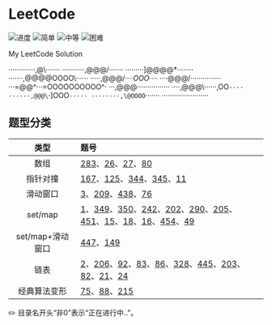 # LeetCode

![进度](https://img.shields.io/badge/进度-59/1092-337ab7.svg?logo=leetcode&style=flat)  ![简单](https://img.shields.io/badge/简单-25-5cb85c.svg?style=flat)  ![中等](https://img.shields.io/badge/中等-24-f0ad4e.svg?style=flat)  ![困难](https://img.shields.io/badge/困难-6-d9534f.svg?style=flat)

My LeetCode Solution

·············,@\·······
···········,@@@/·······
·········]@@@@*········
·······,@@@@OOOO\······
·····,@@@/····*OOO*····
····@@@/···············
···=@@^···=OOOOOOOOOO^·
···,@@@················
····,@@@\······,OO`····
······,@@@\`·]OOO`·····
········,\@OOOO`·······
·······················

## 题型分类

| 类型 | 题号 |
| :--: | :-- |
| 数组 | [283](./0283-Move_Zeroes)、[26](./0026-Remove_Duplicates_from_Sorted_Array)、[27](./0027-Remove_Element)、[80](./0080-Remove_Duplicates_from_Sorted_Array_II) |
| 指针对撞 | [167](./0167-Two_Sum_II_-_Input_array_is_sorted)、[125](./0125-Valid_Palindrome)、[344](./0344-Reverse_String)、[345](./0345-Reverse_Vowels_of_a_String)、[11](./0011-Container_With_Most_Water) |
| 滑动窗口 | [3](./0003-Longest_Substring_Without_Repeating_Characters)、[209](./0209-Minimum_Size_Subarray_Sum)、[438](./0438-Find_All_Anagrams_in_a_String)、[76](./0076-Minimum_Window_Substring) |
| set/map | [1](./0001-Two_Sum)、[349](./0349-Intersection_of_Two_Arrays)、[350](./0350-Intersection_of_Two_Arrays_II)、[242](./0242-Valid_Anagram)、[202](./0202-Happy_Number)、[290](./0290-Word_Pattern)、[205](./0205-Isomorphic_Strings)、[451](./0451-Sort_Characters_By_Frequency)、[15](./0015-3Sum)、[18](./0018-4Sum)、[16](./0016-3Sum_Closest)、[454](./0454-4Sum_II)、[49](./0049-Group_Anagrams) |
| set/map+滑动窗口 | [447](./0447-Number_of_Boomerangs)、[149](./0149-Max_Points_on_a_Line) |
| 链表 | [2](./0002-Add_Two_Numbers)、[206](./0206-Reverse_Linked_List)、[92](./0092-Reverse_Linked_List_II)、[83](./0083-Remove_Duplicates_from_Sorted_List)、[86](./0086-Partition_List)、[328](./0328-Odd_Even_Linked_List)、[445](./0445-Add_Two_Numbers_II)、[203](./0203-Remove_Linked_List_Elements)、[82](./82-Remove_Duplicates_from_Sorted_List_II)、[21](./0021-Merge_Two_Sorted_Lists)、[24](./0024-Swap_Nodes_in_Pairs) |
| 经典算法变形 | [75](./0075-Sort_Colors)、[88](./0088-Merge_Sorted_Array)、[215](./0215-Kth_Largest_Element_in_an_Array) |



✏️ 目录名开头“非0”表示“正在进行中..”。